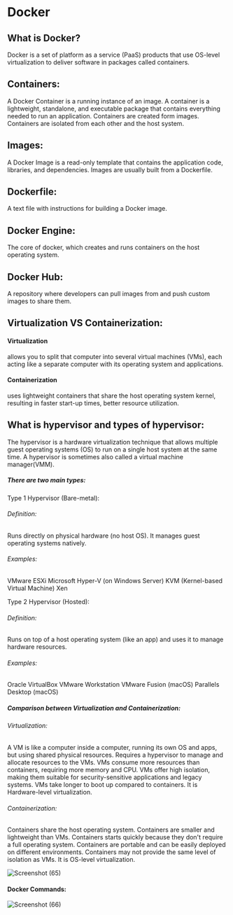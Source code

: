 <h1>Docker</h1>

<h2> What is Docker? </h2>
Docker is a set of platform as a service (PaaS) products that use OS-level virtualization to deliver software in packages called containers.

<h2>Containers:</h2>
A Docker Container is a running instance of an image.
A container is a lightweight, standalone, and executable package that contains everything needed to run an application.
Containers are created form images.
Containers are isolated from each other and the host system.

<h2>Images:</h2>
A Docker Image is a read-only template that contains the application code, libraries, and dependencies.
Images are usually built from a Dockerfile.

<h2>Dockerfile:</h2>
A text file with instructions for building a Docker image.

<h2>Docker Engine: </h2>
The core of docker, which creates and runs containers on the host operating system.

<h2>Docker Hub: </h2>
A repository where developers can pull images from and push custom images to share them.

<h2>Virtualization VS Containerization: </h2>
<h4>Virtualization</h4> allows you to split that computer into several virtual machines (VMs), each acting like a separate computer with its operating system and applications. 
<h4>Containerization</h4> uses lightweight containers that share the host operating system kernel, resulting in faster start-up times, better resource utilization.

<h2>What is hypervisor and types of hypervisor:</h2>
The hypervisor is a hardware virtualization technique that allows multiple guest operating systems (OS) to run on a single host system at the same time. 
A hypervisor is sometimes also called a virtual machine manager(VMM). 

<h5>There are two main types:</h5>
Type 1 Hypervisor (Bare-metal): <h6>Definition:</h6> Runs directly on physical hardware (no host OS). It manages guest operating systems natively. 
<h6>Examples:</h6>
VMware ESXi
Microsoft Hyper-V (on Windows Server)
KVM (Kernel-based Virtual Machine)
Xen

Type 2 Hypervisor (Hosted): <h6>Definition: </h6>Runs on top of a host operating system (like an app) and uses it to manage hardware resources. 
<h6>Examples:</h6>
Oracle VirtualBox
VMware Workstation
VMware Fusion (macOS)
Parallels Desktop (macOS)

<h5>Comparison between Virtualization and Containerization: </h5>
<h6>Virtualization: </h6>
A VM is like a computer inside a computer, running its own OS and apps, but using shared physical resources.
Requires a hypervisor to manage and allocate resources to the VMs.
VMs consume more resources than containers, requiring more memory and CPU.
VMs offer high isolation, making them suitable for security-sensitive applications and legacy systems.
VMs take longer to boot up compared to containers.
It is Hardware-level virtualization.

<h6>Containerization:</h6>
Containers share the host operating system.
Containers are smaller and lightweight than VMs.
Containers starts quickly because they don't require a full operating system.
Containers are portable and can be easily deployed on different environments.
Containers may not provide the same level of isolation as VMs.
It is OS-level virtualization.

![Screenshot (65)](https://github.com/user-attachments/assets/4a7d42f6-2988-40fa-b33c-a0395f91a249)

<h4>Docker Commands:</h4>

![Screenshot (66)](https://github.com/user-attachments/assets/dc38c130-c904-4c79-a15b-3a67bb2624f8)




